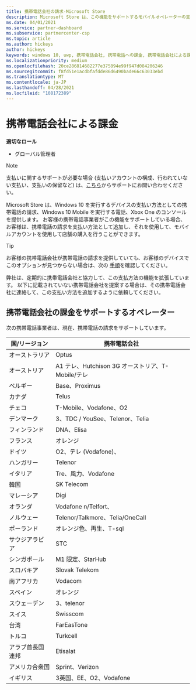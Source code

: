 ```yaml
---
title: 携帯電話会社の請求-Microsoft Store
description: Microsoft Store は、この機能をサポートするモバイルオペレーターの支払い方法として携帯電話の課金を提供します。
ms.date: 04/01/2021
ms.service: partner-dashboard
ms.subservice: partnercenter-csp
ms.topic: article
ms.author: hickeys
author: hickeys
keywords: windows 10, uwp, 携帯電話会社, 携帯電話への課金, 携帯電話会社による課金
ms.localizationpriority: medium
ms.openlocfilehash: 20ce286814682277e375894e99f947d084206246
ms.sourcegitcommit: f8fd51e1acdbfafdde86d6490bade66c63033ebd
ms.translationtype: MT
ms.contentlocale: ja-JP
ms.lasthandoff: 04/28/2021
ms.locfileid: "108172389"
---
```

# <a name="mobile-operator-billing"></a>携帯電話会社による課金

**適切なロール**

- グローバル管理者

> [!NOTE]
> 支払いに関するサポートが必要な場合 (支払いアカウントの構成、行われていない支払い、支払いの保留など) は、[こちら](https://developer.microsoft.com/windows/support)からサポートにお問い合わせください。

Microsoft Store は、Windows 10 を実行するデバイスの支払い方法としての携帯電話の請求、Windows 10 Mobile を実行する電話、Xbox One のコンソールを提供します。 お客様の携帯電話事業者がこの機能をサポートしている場合、お客様は、携帯電話の請求を支払い方法として追加し、それを使用して、モバイルアカウントを使用して店舗の購入を行うことができます。

> [!TIP]
> お客様の携帯電話会社が携帯電話の請求を提供していても、お客様のデバイスでこのオプションが見つからない場合は、次の [手順](https://support.microsoft.com/instantanswers/b25d6dd6-fb8b-3710-1e13-4d30eb01b51f)を確認してください。

弊社は、定期的に携帯電話会社と協力して、この支払方法の機能を拡張しています。 以下に記載されていない携帯電話会社を提案する場合は、その携帯電話会社に連絡して、この支払い方法を追加するように依頼してください。

## <a name="operators-that-support-mobile-operator-billing"></a>携帯電話会社の課金をサポートするオペレーター

次の携帯電話事業者は、現在、携帯電話の請求をサポートしています。

| 国/リージョン       | 携帯電話会社                                        |
|----------------------|---------------------------------------------------------|
| オーストラリア            | Optus                                                   |
| オーストリア              | A1 テレ、Hutchison 3G オーストリア、T-Mobile/テレ  |
| ベルギー              | Base、Proximus                                          |
| カナダ               | Telus                                                   |
| チェコ              | T-Mobile、Vodafone、O2                                  |
| デンマーク              | 3、TDC / YouSee、Telenor、Telia                         |
| フィンランド              | DNA、Elisa                                              |
| フランス               | オレンジ                                                  |
| ドイツ              | O2、テレ (Vodafone)、                       |
| ハンガリー              | Telenor                                                 |
| イタリア                | Tre、風力、Vodafone                                     |
| 韓国                | SK Telecom                                              |
| マレーシア             | Digi                                                    |
| オランダ          | Vodafone n/Telfort、                                 |
| ノルウェー               | Telenor/Talkmore、Telia/OneCall                     |
| ポーランド               | オレンジ色、再生、T-sql                                  |
| サウジアラビア         | STC                                                     |
| シンガポール            | M1 限定、StarHub                                     |
| スロバキア             | Slovak Telekom                                          |
| 南アフリカ         | Vodacom                                                 |
| スペイン                | オレンジ                                                  |
| スウェーデン               | 3、telenor                                              |
| スイス          | Swisscom                                       |
| 台湾               | FarEasTone                                              |
| トルコ               | Turkcell                                                |
| アラブ首長国連邦 | Etisalat                                                |
| アメリカ合衆国        | Sprint、Verizon                                         |
| イギリス       | 3英国、EE、O2、Vodafone                                 |
